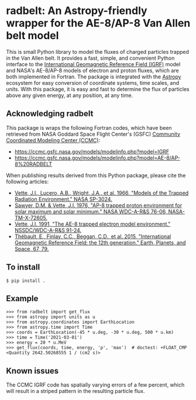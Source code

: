# radbelt: An Astropy-friendly wrapper for the AE-8/AP-8 Van Allen belt model

This is small Python library to model the fluxes of charged particles trapped
in the Van Allen belt. It provides a fast, simple, and convenient Python
interface to the [International Geomagnetic Reference Field (IGRF)] model and
NASA's AE-8/AP-8 models of electron and proton fluxes, which are both
implemented in Fortran. The package is integrated with the [Astropy] ecosystem
for easy conversion of coordinate systems, time scales, and units. With this
package, it is easy and fast to determine the flux of particles above any given
energy, at any position, at any time.

## Acknowledging radbelt

This package is wraps the following Fortran codes, which have been retrieved
from NASA Goddard Space Flight Center's (GSFC) [Community Coordinated Modeling
Center (CCMC)]:

- https://ccmc.gsfc.nasa.gov/models/modelinfo.php?model=IGRF
- https://ccmc.gsfc.nasa.gov/models/modelinfo.php?model=AE-8/AP-8%20RADBELT

When publishing results derived from this Python package, please cite the
following articles:

- [Vette, J.I., Lucero, A.B., Wright, J.A., et al. 1966, "Models of the Trapped Radiation Environment." NASA SP-3024.](https://ui.adsabs.harvard.edu/abs/1966NASSP3024.....V)
- [Sawyer, D.M. & Vette, J.I. 1976, "AP-8 trapped proton environment for solar maximum and solar minimum." NASA WDC-A-R&S 76-06, NASA-TM-X-72605.](https://ui.adsabs.harvard.edu/abs/1976STIN...7718983S)
- [Vette, J.I. 1991, "The AE-8 trapped electron model environment." NSSDC/WDC-A-R&S 91-24.](https://ui.adsabs.harvard.edu/abs/1991STIN...9224228V)
- [Thébault, E., Finlay, C.C., Beggan, C.D., et al. 2015, "International Geomagnetic Reference Field: the 12th generation." Earth, Planets, and Space, 67, 79.](https://ui.adsabs.harvard.edu/abs/2015EP&S...67...79T)

## To install

    $ pip install .

## Example

```pycon
>>> from radbelt import get_flux
>>> from astropy import units as u
>>> from astropy.coordinates import EarthLocation
>>> from astropy.time import Time
>>> coords = EarthLocation(-45 * u.deg, -30 * u.deg, 500 * u.km)
>>> time = Time('2021-03-01')
>>> energy = 20 * u.MeV
>>> get_flux(coords, time, energy, 'p', 'max')  # doctest: +FLOAT_CMP
<Quantity 2642.50268555 1 / (cm2 s)>
```

## Known issues

The CCMC IGRF code has spatially varying errors of a few percent, which will
result in a striped pattern in the resulting particle flux.

[International Geomagnetic Reference Field (IGRF)]: https://www.ngdc.noaa.gov/IAGA/vmod/igrf.html
[Astropy]: https://www.astropy.org
[Community Coordinated Modeling Center (CCMC)]: https://ccmc.gsfc.nasa.gov/
